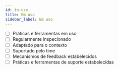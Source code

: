 ```yaml
---
id: in-use
title: Em uso
sidebar_label: Em uso
---
```


- [ ] Práticas e ferramentas em uso
- [ ] Regularmente inspecionado
- [ ] Adaptado para o contexto
- [ ] Suportado pelo time
- [ ] Mecanismos de feedback estabelecidos 
- [ ] Práticas e ferramentas de suporte estabelecidas